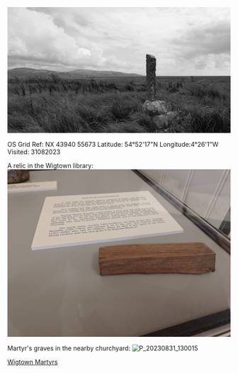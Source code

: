 ![lento_orl_legacy_mono_alpha_asus_ai2302_1693482676](images/lento_orl_legacy_mono_alpha_asus_ai2302_1693482676.jpg)

OS Grid Ref: NX 43940 55673
Latitude: 54°52'17"N 
Longitude:4°26'1"W
Visited: 31082023

A relic in the Wigtown library:
![P_20230831_133500](images/P_20230831_133500.jpg)

Martyr's graves in the nearby churchyard:
![P_20230831_130015](images/P_20230831_130015.jpg)

[Wigtown Martyrs](https://en.wikipedia.org/wiki/Wigtown_Martyrs)